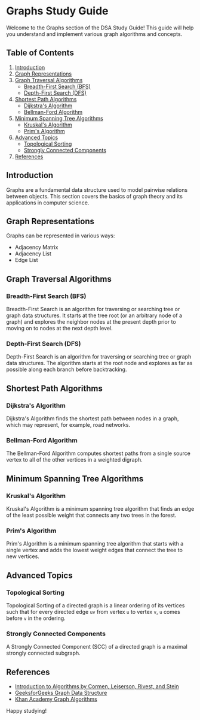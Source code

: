 # Graphs Study Guide

Welcome to the Graphs section of the DSA Study Guide! This guide will help you understand and implement various graph algorithms and concepts.

## Table of Contents

1. [Introduction](#introduction)
2. [Graph Representations](#graph-representations)
3. [Graph Traversal Algorithms](#graph-traversal-algorithms)
    - [Breadth-First Search (BFS)](#breadth-first-search-bfs)
    - [Depth-First Search (DFS)](#depth-first-search-dfs)
4. [Shortest Path Algorithms](#shortest-path-algorithms)
    - [Dijkstra's Algorithm](#dijkstras-algorithm)
    - [Bellman-Ford Algorithm](#bellman-ford-algorithm)
5. [Minimum Spanning Tree Algorithms](#minimum-spanning-tree-algorithms)
    - [Kruskal's Algorithm](#kruskals-algorithm)
    - [Prim's Algorithm](#prims-algorithm)
6. [Advanced Topics](#advanced-topics)
    - [Topological Sorting](#topological-sorting)
    - [Strongly Connected Components](#strongly-connected-components)
7. [References](#references)

## Introduction

Graphs are a fundamental data structure used to model pairwise relations between objects. This section covers the basics of graph theory and its applications in computer science.

## Graph Representations

Graphs can be represented in various ways:
- Adjacency Matrix
- Adjacency List
- Edge List

## Graph Traversal Algorithms

### Breadth-First Search (BFS)

Breadth-First Search is an algorithm for traversing or searching tree or graph data structures. It starts at the tree root (or an arbitrary node of a graph) and explores the neighbor nodes at the present depth prior to moving on to nodes at the next depth level.

### Depth-First Search (DFS)

Depth-First Search is an algorithm for traversing or searching tree or graph data structures. The algorithm starts at the root node and explores as far as possible along each branch before backtracking.

## Shortest Path Algorithms

### Dijkstra's Algorithm

Dijkstra's Algorithm finds the shortest path between nodes in a graph, which may represent, for example, road networks.

### Bellman-Ford Algorithm

The Bellman-Ford Algorithm computes shortest paths from a single source vertex to all of the other vertices in a weighted digraph.

## Minimum Spanning Tree Algorithms

### Kruskal's Algorithm

Kruskal's Algorithm is a minimum spanning tree algorithm that finds an edge of the least possible weight that connects any two trees in the forest.

### Prim's Algorithm

Prim's Algorithm is a minimum spanning tree algorithm that starts with a single vertex and adds the lowest weight edges that connect the tree to new vertices.

## Advanced Topics

### Topological Sorting

Topological Sorting of a directed graph is a linear ordering of its vertices such that for every directed edge `uv` from vertex `u` to vertex `v`, `u` comes before `v` in the ordering.

### Strongly Connected Components

A Strongly Connected Component (SCC) of a directed graph is a maximal strongly connected subgraph.

## References

- [Introduction to Algorithms by Cormen, Leiserson, Rivest, and Stein](https://mitpress.mit.edu/books/introduction-algorithms)
- [GeeksforGeeks Graph Data Structure](https://www.geeksforgeeks.org/graph-data-structure-and-algorithms/)
- [Khan Academy Graph Algorithms](https://www.khanacademy.org/computing/computer-science/algorithms#graph-algorithms)

Happy studying!